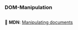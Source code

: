 ### DOM-Manipulation

```javascript
```

📖 **MDN**: [Manipulating documents](https://developer.mozilla.org/en-US/docs/Learn/JavaScript/Client-side_web_APIs/Manipulating_documents)
